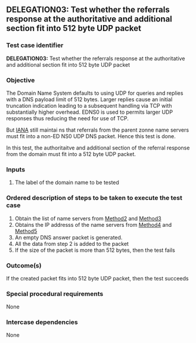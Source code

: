 ## DELEGATION03: Test whether the referrals response at the authoritative and additional section fit into 512 byte UDP packet

### Test case identifier

**DELEGATION03:** Test whether the referrals response at the authoritative
and additional section fit into 512 byte UDP packet

### Objective

The Domain Name System defaults to using UDP for queries and replies with a
DNS payload limit of 512 bytes.  Larger replies cause an initial truncation
indication leading to a subsequent handling via TCP with substantially
higher overhead.  EDNS0 is used to permits larger UDP responses thus
reducing the need for use of TCP.

But [IANA](https://www.iana.org/help/nameserver-requirements) still maintai
ns that referrals from the parent zonne name servers must fit into a non-ED
NS0 UDP DNS packet. Hence this test is done.

In this test, the authoritaitve and additional section of the referral
response from the domain must fit into a 512 byte UDP packet.

### Inputs

1. The label of the domain name to be tested

### Ordered description of steps to be taken to execute the test case

1. Obtain the list of name servers from [Method2](../Methods.md) and
[Method3](../Methods.md)
2. Obtains the IP addresss of the name servers from [Method4](../Methods.md)
and [Method5](../Methods.md)
3. An empty DNS answer packet is generated.
4. All the data from step 2 is added to the packet
5. If the size of the packet is more than 512 bytes, then the test fails

### Outcome(s)

If the created packet fits into 512 byte UDP packet, then the test succeeds

### Special procedural requirements

None

### Intercase dependencies

None
